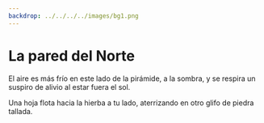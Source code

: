 ```yaml
---
backdrop: ../../../../images/bg1.png
---
```


# La pared del Norte

El aire es más frío en este lado de la pirámide, a la sombra, y se respira un suspiro de alivio al estar fuera el sol.

Una hoja flota hacia la hierba a tu lado, aterrizando en otro glifo de piedra tallada.

<Item id="6" />

<Page url="5" instructions="Otro enigma. Tu guía te propporciona otra pista: '2: Usando el parámetro Measure, puedes medir la velocidad de este objeto'" action="Camina hacia el oeste" condition="6" />
